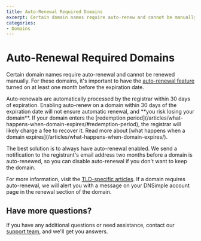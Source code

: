 ```yaml
---
title: Auto-Renewal Required Domains
excerpt: Certain domain names require auto-renew and cannot be manually renewed.
categories:
- Domains
---
```


# Auto-Renewal Required Domains

Certain domain names require auto-renewal and cannot be renewed manually. For these domains, it's important to have the [auto-renewal feature](/articles/domain-auto-renewal/) turned on at least one month before the expiration date.

<warning>
Auto-renewals are automatically processed by the registrar within 30 days of expiration. Enabling auto-renew on a domain within 30 days of the expiration date will not ensure automatic renewal, and **you risk losing your domain**. If your domain enters the [redemption period](/articles/what-happens-when-domain-expires/#redemption-period), the registrar will likely charge a fee to recover it. Read more about [what happens when a domain expires](/articles/what-happens-when-domain-expires/). 
</warning>

The best solution is to always have auto-renewal enabled. We send a notification to the registrant's email address two months before a domain is auto-renewed, so you can disable auto-renewal if you don't want to keep the domain.

For more information, visit the [TLD-specific articles](/categories/domains/). If a domain requires auto-renewal, we will alert you with a message on your DNSimple account page in the renewal section of the domain.

## Have more questions? 

If you have any additional questions or need assistance, contact our [support team](https://dnsimple.com/feedback), and we'll get you answers.
